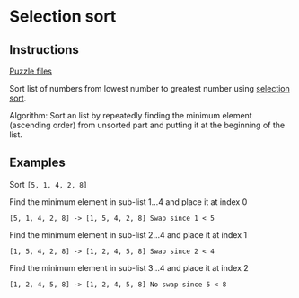 # Selection sort

## Instructions

[Puzzle files](.)

Sort list of numbers from lowest number to greatest number using [selection sort](https://en.wikipedia.org/wiki/Selection_sort).

Algorithm: Sort an list by repeatedly finding the minimum element (ascending order) from unsorted part and putting it at the beginning of
the list.

## Examples

Sort `[5, 1, 4, 2, 8]`

Find the minimum element in sub-list 1...4 and place it at index 0
```
[5, 1, 4, 2, 8] -> [1, 5, 4, 2, 8] Swap since 1 < 5
```

Find the minimum element in sub-list 2...4 and place it at index 1
```
[1, 5, 4, 2, 8] -> [1, 2, 4, 5, 8] Swap since 2 < 4
```

Find the minimum element in sub-list 3...4 and place it at index 2
```
[1, 2, 4, 5, 8] -> [1, 2, 4, 5, 8] No swap since 5 < 8
```
